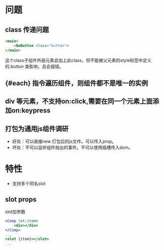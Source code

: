# 问题
## class 传递问题
```html
<main>
    <BeButton class="button">
</main>
```
这个class子组件外层元素会加上此class，但不能被父元素的style标签中定义的.button 类影响，且会报错。
## {#each} 指令遍历组件，则组件都不是唯一的实例
## div 等元素，不支持on:click,需要在同一个元素上面添加on:keypress
## 打包为通用js组件调研
* 好处：可以直接new 打包后的js文件。可以传入prop。
* 坏处：不可以监听组件抛出的事件。不可以使用插槽传入dom。


# 特性
* 支持多个同名slot
## slot props
slot加参数
```jsx
<Comp let:item>
    <div></div>
</Comp>
...
<slot {item}></slot>
...
```
